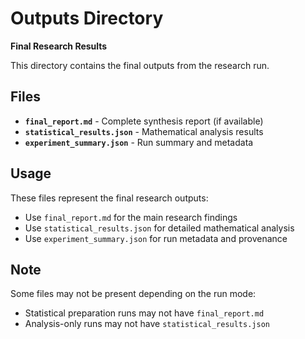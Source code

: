 # Outputs Directory

**Final Research Results**

This directory contains the final outputs from the research run.

## Files

- **`final_report.md`** - Complete synthesis report (if available)
- **`statistical_results.json`** - Mathematical analysis results
- **`experiment_summary.json`** - Run summary and metadata

## Usage

These files represent the final research outputs:
- Use `final_report.md` for the main research findings
- Use `statistical_results.json` for detailed mathematical analysis
- Use `experiment_summary.json` for run metadata and provenance

## Note

Some files may not be present depending on the run mode:
- Statistical preparation runs may not have `final_report.md`
- Analysis-only runs may not have `statistical_results.json`
